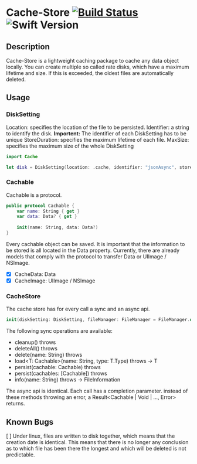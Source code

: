 # Cache-Store [![Build Status](https://travis-ci.org/biren9/Cache-Store.svg?branch=master)](https://travis-ci.org/biren9/Cache-Store) ![Swift Version](https://img.shields.io/badge/Swift-5.3-blue)

## Description
Cache-Store is a lightweight caching package to cache any data object locally. You can create multiple so called rate disks, which have a maximum lifetime and size. If this is exceeded, the oldest files are automatically deleted.

## Usage

### DiskSetting
Location: specifies the location of the file to be persisted.
Identifier: a string to identify the disk. **Importent:** The identifier of each DiskSetting has to be unique
StoreDuration: specifies the maximum lifetime of each file.
MaxSize: specifies the maximum size of the whole DiskSetting

```swift
import Cache

let disk = DiskSetting(location: .cache, identifier: "jsonAsync", storeDuration: .minutes(10), maxSize: .MB(5))
```

### Cachable
Cachable is a protocol.
```swift
public protocol Cachable {
    var name: String { get }
    var data: Data? { get }
    
    init(name: String, data: Data?)
}
```
Every cachable object can be saved. It is important that the information to be stored is all located in the Data property.
Currently, there are already models that comply with the protocol to transfer Data or UIImage / NSImage.

- [x] CacheData: Data
- [x] CacheImage: UIImage / NSImage

### CacheStore
The cache store has for every call a sync and an async api.
```swift
init(diskSetting: DiskSetting, fileManager: FileManager = FileManager.default, asyncQueue: DispatchQueue = .global(qos: .utility))
```
The following sync operations are available:
 - cleanup() throws
 - deleteAll() throws
 - delete(name: String) throws 
 - load<T: Cachable>(name: String, type: T.Type) throws -> T
 - persist(cachable: Cachable) throws
 - persist(cachables: [Cachable]) throws
 - info(name: String) throws -> FileInformation

The async api is identical. Each call has a completion parameter.
instead of these methods throwing an error, a Result<Cachable | Void | ..., Error> returns.

## Known Bugs
[  ] Under linux, files are written to disk together, which means that the creation date is identical. This means that there is no longer any conclusion as to which file has been there the longest and which will be deleted is not predictable.
